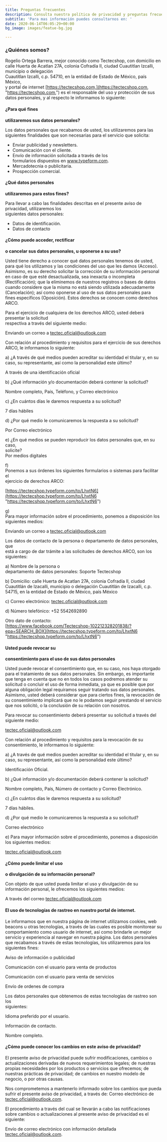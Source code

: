 ```yaml
---
title: Preguntas frecuentes
description: Consulta nuestra política de privacidad y preguntas frecuentes
subtitle: 'Para mas información puedes consultarnos en: '
date: 2020-06-14T06:05:29+00:00
bg_image: images/featue-bg.jpg

---
```

### **¿Quiénes somos?**

Rogelio Ortega Barrera, mejor conocido como Tectecshop, con domicilio en calle Huerta de Acatlan 27A, colonia Cofradía II, ciudad Cuautitlan Izcalli, municipio o delegación  
Cuautitlan Izcalli, c.p. 54710, en la entidad de Estado de México, país México,  
y portal de internet [https://tectecshop.com,](https://tectecshop.com, "https://tectecshop.com,") es el responsable del uso y protección de sus datos personales, y al respecto le informamos lo siguiente:

#### **¿Para qué fines**  
**utilizaremos sus datos personales?**

Los datos personales que recabamos de usted, los utilizaremos para las siguientes finalidades que son necesarias para el servicio que solicita:

* Enviar publicidad y newsletters.
* Comunicación con el cliente.
* Envío de información solicitada a través de los  
  formularios dispuestos en www.typeform.com.
* Mercadotecnia o publicitaria.
* Prospección comercial.

#### **¿Qué datos personales**  
**utilizaremos para estos fines?**

Para llevar a cabo las finalidades descritas en el presente aviso de privacidad, utilizaremos los  
siguientes datos personales:

* Datos de identificación.
* Datos de contacto

#### **¿Cómo puede acceder, rectificar**  
**o cancelar sus datos personales, u oponerse a su uso?**

Usted tiene derecho a conocer qué datos personales tenemos de usted, para qué los utilizamos y las condiciones del uso que les damos (Acceso). Asimismo, es su derecho solicitar la corrección de su información personal en caso de que esté desactualizada, sea inexacta o incompleta (Rectificación); que la eliminemos de nuestros registros o bases de datos cuando considere que la misma no está siendo utilizada adecuadamente (Cancelación); así como oponerse al uso de sus datos personales para fines específicos (Oposición). Estos derechos se conocen como derechos ARCO.  
  
Para el ejercicio de cualquiera de los derechos ARCO, usted deberá presentar la solicitud  
respectiva a través del siguiente medio:  
  
Enviando un correo a tectec.oficial@outlook.com  
  
Con relación al procedimiento y requisitos para el ejercicio de sus derechos ARCO, le informamos lo siguiente:  
  
a) ¿A través de qué medios pueden acreditar su identidad el titular y, en su caso, su representante, así como la personalidad este último?  
  
A través de una identificación oficial

b) ¿Qué información y/o documentación deberá contener la solicitud?  
  
Nombre completo, País, Teléfono, y Correo electrónico  
   
c) ¿En cuántos días le daremos respuesta a su solicitud?  
  
7 días hábiles  
  
d) ¿Por qué medio le comunicaremos la respuesta a su solicitud?  
  
Por Correo electrónico  
  
e) ¿En qué medios se pueden reproducir los datos personales que, en su caso,  
solicite?  
Por medios digitales  
  
f)  
Ponemos a sus órdenes los siguientes formularios o sistemas para facilitar el  
ejercicio de derechos ARCO:  
  
[https://tectecshop.typeform.com/to/LhxtN6](https://tectecshop.typeform.com/to/LhxtN6 "https://tectecshop.typeform.com/to/LhxtN6")  
   
g)  
Para mayor información sobre el procedimiento, ponemos a disposición los  
siguientes medios:  
  
Enviando un correo a tectec.oficial@outlook.com

Los datos de contacto de la persona o departamento de datos personales, que  
está a cargo de dar trámite a las solicitudes de derechos ARCO, son los  
siguientes:

a) Nombre de la persona o  
departamento de datos personales: Soporte Tectecshop  
  
b) Domicilio: calle Huerta de Acatlan 27A, colonia Cofradía II, ciudad  
Cuautitlán de Izacalli, municipio o delegación Cuautitlán de Izacalli, c.p.  
54715, en la entidad de Estado de México, país México  
  
c) Correo electrónico: tectec.oficial@outlook.com  
  
d) Número telefónico: +52 5542692890  
  
Otro dato de contacto:  
[https://www.facebook.com/Tectecshop-102212328201838/?epa=SEARCH_BOX](https://tectecshop.typeform.com/to/LhxtN6 "https://tectecshop.typeform.com/to/LhxtN6")

#### **Usted puede revocar su**  
**consentimiento para el uso de sus datos personales**

Usted puede revocar el consentimiento que, en su caso, nos haya otorgado para el tratamiento de sus datos personales. Sin embargo, es importante que tenga en cuenta que no en todos los casos podremos atender su solicitud o concluir el uso de forma inmediata, ya que es posible que por alguna obligación legal requiramos seguir tratando sus datos personales. Asimismo, usted deberá considerar que para ciertos fines, la revocación de su consentimiento implicará que no le podamos seguir prestando el servicio que nos solicitó, o la conclusión de su relación con nosotros.

Para revocar su consentimiento deberá presentar su solicitud a través del siguiente medio:  
  
tectec.oficial@outlook.com

Con relación al procedimiento y requisitos para la revocación de su consentimiento, le informamos lo siguiente:  
  
a) ¿A través de qué medios pueden acreditar su identidad el titular y, en su caso, su representante, así como la personalidad este último?  
  
Identificación Oficial.  
  
b) ¿Qué información y/o documentación deberá contener la solicitud?  
  
Nombre completo, País, Número de contacto y Correo Electrónico.  
  
c) ¿En cuántos días le daremos respuesta a su solicitud?  
  
7 días hábiles.  
  
d) ¿Por qué medio le comunicaremos la respuesta a su solicitud?  
  
Correo electrónico  
  
e) Para mayor información sobre el procedimiento, ponemos a disposición los siguientes medios:  
  
tectec.oficial@outlook.com

#### **¿Cómo puede limitar el uso**  
**o divulgación de su información personal?**

Con objeto de que usted pueda limitar el uso y divulgación de su información personal, le ofrecemos los siguientes medios:  
  
A través del correo tectec.oficial@outlook.com

#### **El uso de tecnologías de rastreo en nuestro portal de internet.**

Le informamos que en nuestra página de internet utilizamos cookies, web beacons u otras tecnologías, a través de las cuales es posible monitorear su comportamiento como usuario de internet, así como brindarle un mejor servicio y experiencia al navegar en nuestra página. Los datos personales que recabamos a través de estas tecnologías, los utilizaremos para los siguientes fines:  
  
Aviso de información o publicidad  
  
Comunicación con el usuario para venta de productos  
  
Comunicación con el usuario para venta de servicios  
  
Envío de ordenes de compra  
  
Los datos personales que obtenemos de estas tecnologías de rastreo son los  
siguientes:  
  
Idioma preferido por el usuario.  
  
Información de contacto.  
  
Nombre completo.

#### **¿Cómo puede conocer los cambios en este aviso de privacidad?**

El presente aviso de privacidad puede sufrir modificaciones, cambios o actualizaciones derivadas de nuevos requerimientos legales; de nuestras propias necesidades por los productos o servicios que ofrecemos; de nuestras prácticas de privacidad; de cambios en nuestro modelo de negocio, o por otras causas.  
  
Nos comprometemos a mantenerlo informado sobre los cambios que pueda sufrir el presente aviso de privacidad, a través de: Correo electrónico de tectec.oficial@outlook.com.  
  
El procedimiento a través del cual se llevarán a cabo las notificaciones sobre cambios o actualizaciones al presente aviso de privacidad es el siguiente:  
  
Envío de correo electrónico con información detallada tectec.oficial@outlook.com.